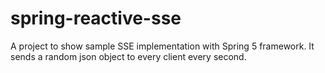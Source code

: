 # spring-reactive-sse
A project to show sample SSE implementation with Spring 5 framework.  It sends a random json object to every client every second. 
